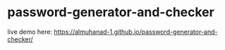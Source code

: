 # password-generator-and-checker

live demo here: https://almuhanad-1.github.io/password-generator-and-checker/